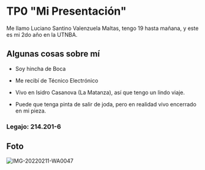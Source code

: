 # TP0 "Mi Presentación"

Me llamo Luciano Santino Valenzuela Maltas, tengo 19 hasta mañana, y este es mi 2do año en la UTNBA.

## Algunas cosas sobre mí

- Soy hincha de Boca

- Me recibí de Técnico Electrónico

- Vivo en Isidro Casanova (La Matanza), así que tengo un lindo viaje.

- Puede que tenga pinta de salir de joda, pero en realidad vivo encerrado en mi pieza.

### Legajo: 214.201-6

## Foto
![IMG-20220211-WA0047](https://github.com/pdepjm/2024-tp0-presentacion-LucianoSantinoValenzuelaMaltas/assets/164643519/2d93c08d-830b-4eb0-bf8d-d9a8131eabf6)
